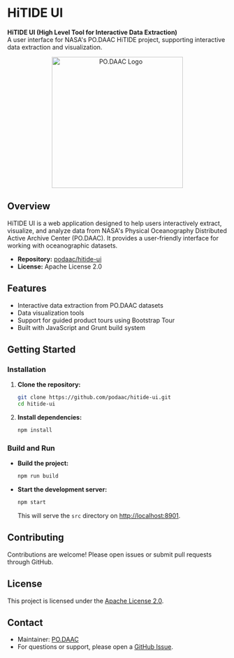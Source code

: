 # HiTIDE UI

**HiTIDE UI (High Level Tool for Interactive Data Extraction)**  
A user interface for NASA's PO.DAAC HiTIDE project, supporting interactive data extraction and visualization.

<p align="center">
  <img src="https://avatars.githubusercontent.com/u/22459078?v=4" alt="PO.DAAC Logo" width="300">
</p>

## Overview

HiTIDE UI is a web application designed to help users interactively extract, visualize, and analyze data from NASA's Physical Oceanography Distributed Active Archive Center (PO.DAAC). It provides a user-friendly interface for working with oceanographic datasets.

- **Repository:** [podaac/hitide-ui](https://github.com/podaac/hitide-ui)
- **License:** Apache License 2.0

## Features

- Interactive data extraction from PO.DAAC datasets
- Data visualization tools
- Support for guided product tours using Bootstrap Tour
- Built with JavaScript and Grunt build system

## Getting Started

### Installation

1. **Clone the repository:**
   ```bash
   git clone https://github.com/podaac/hitide-ui.git
   cd hitide-ui
   ```

2. **Install dependencies:**
   ```bash
   npm install
   ```

### Build and Run

- **Build the project:**
  ```bash
  npm run build
  ```

- **Start the development server:**
  ```bash
  npm start
  ```
  This will serve the `src` directory on [http://localhost:8901](http://localhost:8901).
  
## Contributing

Contributions are welcome! Please open issues or submit pull requests through GitHub.

## License

This project is licensed under the [Apache License 2.0](LICENSE).

## Contact

- Maintainer: [PO.DAAC](https://github.com/podaac)
- For questions or support, please open a [GitHub Issue](https://github.com/podaac/hitide-ui/issues).
